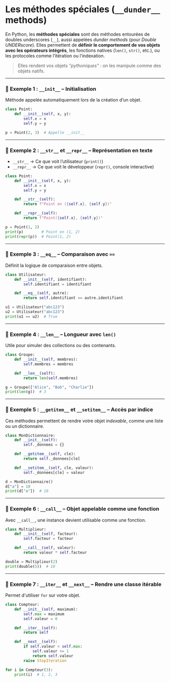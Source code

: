 # Les méthodes spéciales (`__dunder__` methods)

En Python, les **méthodes spéciales** sont des méthodes entourées de doubles underscores (`__`), aussi appelées *dunder methods* (pour *Double UNDERscore*). Elles permettent de **définir le comportement de vos objets avec les opérateurs intégrés**, les fonctions natives (`len()`, `str()`, etc.), ou les protocoles comme l’itération ou l’indexation.

> Elles rendent vos objets *"pythoniques"* : on les manipule comme des objets natifs.

---

### 🔹 Exemple 1 : `__init__` – Initialisation

Méthode appelée automatiquement lors de la création d’un objet.

```python
class Point:
    def __init__(self, x, y):
        self.x = x
        self.y = y

p = Point(2, 3)  # Appelle __init__
```

---

### 🔹 Exemple 2 : `__str__` et `__repr__` – Représentation en texte

- `__str__` → Ce que voit l’utilisateur (`print()`)
- `__repr__` → Ce que voit le développeur (`repr()`, console interactive)

```python
class Point:
    def __init__(self, x, y):
        self.x = x
        self.y = y

    def __str__(self):
        return f"Point en ({self.x}, {self.y})"

    def __repr__(self):
        return f"Point({self.x}, {self.y})"

p = Point(1, 2)
print(p)        # Point en (1, 2)
print(repr(p))  # Point(1, 2)
```

---

### 🔹 Exemple 3 : `__eq__` – Comparaison avec `==`

Définit la logique de comparaison entre objets.

```python
class Utilisateur:
    def __init__(self, identifiant):
        self.identifiant = identifiant

    def __eq__(self, autre):
        return self.identifiant == autre.identifiant

u1 = Utilisateur("abc123")
u2 = Utilisateur("abc123")
print(u1 == u2)  # True
```

---

### 🔹 Exemple 4 : `__len__` – Longueur avec `len()`

Utile pour simuler des collections ou des contenants.

```python
class Groupe:
    def __init__(self, membres):
        self.membres = membres

    def __len__(self):
        return len(self.membres)

g = Groupe(["Alice", "Bob", "Charlie"])
print(len(g))  # 3
```

---

### 🔹 Exemple 5 : `__getitem__` et `__setitem__` – Accès par indice

Ces méthodes permettent de rendre votre objet *indexable*, comme une liste ou un dictionnaire.

```python
class MonDictionnaire:
    def __init__(self):
        self._donnees = {}

    def __getitem__(self, cle):
        return self._donnees[cle]

    def __setitem__(self, cle, valeur):
        self._donnees[cle] = valeur

d = MonDictionnaire()
d["a"] = 10
print(d["a"])  # 10
```

---

### 🔹 Exemple 6 : `__call__` – Objet appelable comme une fonction

Avec `__call__`, une instance devient utilisable comme une fonction.

```python
class Multiplieur:
    def __init__(self, facteur):
        self.facteur = facteur

    def __call__(self, valeur):
        return valeur * self.facteur

double = Multiplieur(2)
print(double(5))  # 10
```

---

### 🔹 Exemple 7 : `__iter__` et `__next__` – Rendre une classe itérable

Permet d'utiliser `for` sur votre objet.

```python
class Compteur:
    def __init__(self, maximum):
        self.max = maximum
        self.valeur = 0

    def __iter__(self):
        return self

    def __next__(self):
        if self.valeur < self.max:
            self.valeur += 1
            return self.valeur
        raise StopIteration

for i in Compteur(3):
    print(i)  # 1, 2, 3
```
